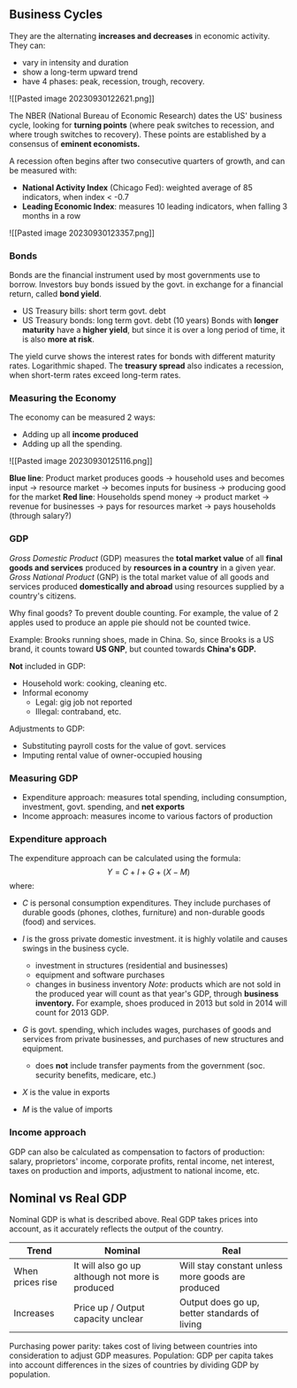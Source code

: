 ## Business Cycles
They are the alternating **increases and decreases** in economic activity. They can: 
- vary in intensity and duration
- show a long-term upward trend
- have 4 phases: peak, recession, trough, recovery.

![[Pasted image 20230930122621.png]]

The NBER (National Bureau of Economic Research) dates the US' business cycle, looking for **turning points** (where peak switches to recession, and where trough switches to recovery). These points are established by a consensus of **eminent economists.**

A recession often begins after two consecutive quarters of growth, and can be measured with: 
- **National Activity Index** (Chicago Fed): weighted average of 85 indicators, when index < -0.7
- **Leading Economic Index**: measures 10 leading indicators, when falling 3 months in a row

![[Pasted image 20230930123357.png]]

### Bonds
Bonds are the financial instrument used by most governments use to borrow. Investors buy bonds issued by the govt. in exchange for a financial return, called **bond yield**.
- US Treasury bills: short term govt. debt
- US Treasury bonds: long term govt. debt (10 years)
Bonds with **longer maturity** have a **higher yield**, but since it is over a long period of time, it is also **more at risk**.

The yield curve shows the interest rates for bonds with different maturity rates. Logarithmic shaped.
The **treasury spread** also indicates a recession, when short-term rates exceed long-term rates.

### Measuring the Economy
The economy can be measured 2 ways: 
- Adding up all **income produced** 
- Adding up all the spending.

![[Pasted image 20230930125116.png]]

**Blue line**: Product market produces goods -> household uses and becomes input ->  resource market -> becomes inputs for business -> producing good for the market
**Red line**: Households spend money -> product market -> revenue for businesses -> pays for resources market -> pays households (through salary?)

### GDP
*Gross Domestic Product* (GDP) measures the **total market value** of all **final goods and services** produced by **resources in a country** in a given year.
*Gross National Product* (GNP) is the total market value of all goods and services produced **domestically and abroad** using resources supplied by a country's citizens.

Why final goods? To prevent double counting. For example, the value of 2 apples used to produce an apple pie should not be counted twice.

Example: Brooks running shoes, made in China. So, since Brooks is a US brand, it counts toward **US GNP**, but counted towards **China's GDP.**

**Not** included in GDP: 
- Household work: cooking, cleaning etc.
- Informal economy
	- Legal: gig job not reported
	- Illegal: contraband, etc.

Adjustments to GDP: 
- Substituting payroll costs for the value of govt. services
- Imputing rental value of owner-occupied housing

### Measuring GDP
- Expenditure approach: measures total spending, including consumption, investment, govt. spending, and **net exports**
- Income approach: measures income to various factors of production
### Expenditure approach
The expenditure approach can be calculated using the formula: 
$$Y = C + I + G + (X - M)$$
where: 
- $C$ is personal consumption expenditures. They include purchases of durable goods (phones, clothes, furniture) and non-durable goods (food) and services.
- $I$ is the gross private domestic investment. it is highly volatile and causes swings in the business cycle.
	- investment in structures (residential and businesses)
	- equipment and software purchases
	- changes in business inventory
*Note*: products which are not sold in the produced year will count as that year's GDP, through **business inventory.** For example, shoes produced in 2013 but sold in 2014 will count for 2013 GDP.

- $G$ is govt. spending, which includes wages, purchases of goods and services from private businesses, and purchases of new structures and equipment. 
	- does **not** include transfer payments from the government (soc. security benefits, medicare, etc.)
- $X$ is the value in exports
- $M$ is the value of imports
### Income approach
GDP can also be calculated as compensation to factors of production: salary, proprietors' income, corporate profits, rental income, net interest, taxes on production and imports, adjustment to national income, etc.

## Nominal vs Real GDP
Nominal GDP is what is described above. Real GDP takes prices into account, as it accurately reflects the output of the country.

| Trend            | Nominal                                          | Real                                              |
| ---------------- | ------------------------------------------------ | ------------------------------------------------- |
| When prices rise | It will also go up although not more is produced | Will stay constant unless more goods are produced |
| Increases        | Price up / Output capacity unclear               | Output does go up, better standards of living     |

Purchasing power parity: takes cost of living between countries into consideration to adjust GDP measures.
Population: GDP per capita takes into account differences in the sizes of countries by dividing GDP by population.
